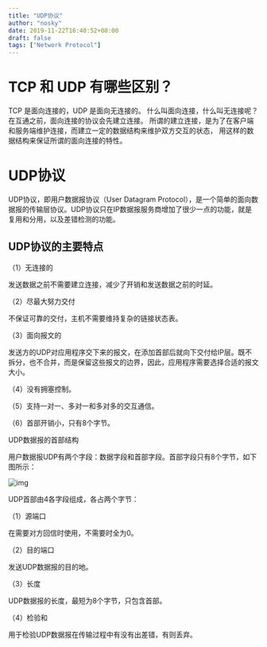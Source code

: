 ```yaml
---
title: "UDP协议"
author: "nosky"
date: 2019-11-22T16:40:52+08:00
draft: false
tags: ["Network Protocol"]
---
```


# TCP 和 UDP 有哪些区别？

TCP 是面向连接的，UDP 是面向无连接的。
什么叫面向连接，什么叫无连接呢？在互通之前，面向连接的协议会先建立连接。
所谓的建立连接，是为了在客户端和服务端维护连接，而建立一定的数据结构来维护双方交互的状态，
用这样的数据结构来保证所谓的面向连接的特性。

# UDP协议

 UDP协议，即用户数据报协议（User Datagram Protocol），是一个简单的面向数据报的传输层协议。UDP协议只在IP数据报服务商增加了很少一点的功能，就是复用和分用，以及差错检测的功能。 

## UDP协议的主要特点

（1）无连接的

发送数据之前不需要建立连接，减少了开销和发送数据之前的时延。

（2）尽最大努力交付

不保证可靠的交付，主机不需要维持复杂的链接状态表。

（3）面向报文的

发送方的UDP对应用程序交下来的报文，在添加首部后就向下交付给IP层。既不拆分，也不合并，而是保留这些报文的边界，因此，应用程序需要选择合适的报文大小。

（4）没有拥塞控制。

（5）支持一对一、多对一和多对多的交互通信。

（6）首部开销小，只有8个字节。

UDP数据报的首部结构

用户数据报UDP有两个字段：数据字段和首部字段。首部字段只有8个字节，如下图所示：

 ![img](https://img-blog.csdn.net/20160313152631284) 



UDP首部由4各字段组成，各占两个字节：

（1）源端口

在需要对方回信时使用，不需要时全为0。

（2）目的端口

发送UDP数据报的目的地。

（3）长度

UDP数据报的长度，最短为8个字节，只包含首部。

（4）检验和

用于检验UDP数据报在传输过程中有没有出差错，有则丢弃。